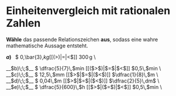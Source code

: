 <!--
version:  0.0.1

language: de

@style
input {
    text-align: center;
}

.flex-container {
    display: flex;
    flex-wrap: wrap;
    align-items: stretch;
    gap: 20px;
}

.flex-child {
    flex: 1;
    min-width: 350px;
    margin-right: 20px;
}

@media (max-width: 400px) {
    .flex-child {
        flex: 100%;
        margin-right: 0;
    }
}
@end

formula: \carry   \textcolor{red}{\scriptsize #1}
formula: \digit   \rlap{\carry{#1}}\phantom{#2}#2
formula: \permil  \text{‰}

import: https://raw.githubusercontent.com/LiaTemplates/Tikz-Jax/main/README.md

script: https://cdn.jsdelivr.net/gh/LiaTemplates/Tikz-Jax@main/dist/index.js


tags: Einheiten, Dezimalzahlen, Bruchrechnung, Länge, Masse, Zeit, mittel, normal, Angeben

comment: Welche angegebene Größe ist größer? Wähle das passende Relationszeichen.

author: Martin Lommatzsch

-->




# Einheitenvergleich mit rationalen Zahlen


**Wähle** das passende Relationszeichen **aus**, sodass eine wahre mathematische Aussage entsteht.



<section class="flex-container">

<div class="flex-child">

__$a)\;\;$__ $ 0,\bar{3}\,$kg [[($>$)|$=$|$<$]] $300\,$g \

</div>
<div class="flex-child">
__$b)\;\;$__ $ \dfrac{5}{7}\,$min [[($>$)|$=$|$<$]] $0,5\,$min \

</div>
<div class="flex-child">
__$c)\;\;$__ $ 12,5\,$mm [[$>$|$=$|($<$)]] $\dfrac{1}{8}\,$m \

</div>
<div class="flex-child">
__$d)\;\;$__ $ 0,04\,$m [[$>$|$=$|($<$)]] $\dfrac{2}{5}\,dm$ \

</div>
<div class="flex-child">
__$e)\;\;$__ $ \dfrac{5}{600}\,$h [[$>$|($=$)|$<$]] $0,5\,$min \


</div>


</section>





